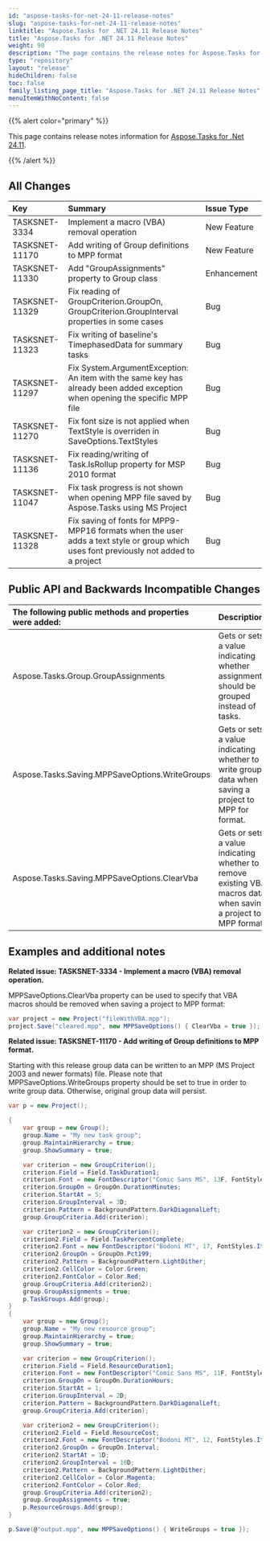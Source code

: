 ```yaml
---
id: "aspose-tasks-for-net-24-11-release-notes"
slug: "aspose-tasks-for-net-24-11-release-notes"
linktitle: "Aspose.Tasks for .NET 24.11 Release Notes"
title: "Aspose.Tasks for .NET 24.11 Release Notes"
weight: 90
description: "The page contains the release notes for Aspose.Tasks for .NET 24.11."
type: "repository"
layout: "release"
hideChildren: false
toc: false
family_listing_page_title: "Aspose.Tasks for .NET 24.11 Release Notes"
menuItemWithNoContent: false
---
```


{{% alert color="primary" %}} 

This page contains release notes information for [Aspose.Tasks for .Net 24.11](https://releases.aspose.com/tasks/net/new-releases/aspose.tasks-for-.net-24.11/).

{{% /alert %}}

## **All Changes**

|**Key**|**Summary**|**Issue Type**|
| :- | :- | :- |
| TASKSNET-3334 | Implement a macro (VBA) removal operation | New Feature |
| TASKSNET-11170 | Add writing of Group definitions to MPP format | New Feature |
| TASKSNET-11330 | Add "GroupAssignments" property to Group class | Enhancement |
| TASKSNET-11329 | Fix reading of GroupCriterion.GroupOn, GroupCriterion.GroupInterval properties in some cases | Bug |
| TASKSNET-11323 | Fix writing of baseline's TimephasedData for summary tasks | Bug |
| TASKSNET-11297 | Fix System.ArgumentException: An item with the same key has already been added exception when opening the specific MPP file | Bug |
| TASKSNET-11270 | Fix font size is not applied when TextStyle is overriden in SaveOptions.TextStyles  | Bug |
| TASKSNET-11136 | Fix reading/writing of Task.IsRollup property for MSP 2010 format | Bug |
| TASKSNET-11047 | Fix task progress is not shown when opening MPP file saved by Aspose.Tasks using MS Project | Bug |
| TASKSNET-11328 | Fix saving of fonts for MPP9-MPP16 formats when the user adds a text style or group which uses font previously not added to a project | Bug |

## **Public API and Backwards Incompatible Changes**

|**The following public methods and properties were added:**|**Description**|
| :- | :- |
| Aspose.Tasks.Group.GroupAssignments | Gets or sets a value indicating whether assignments should be grouped instead of tasks. |
| Aspose.Tasks.Saving.MPPSaveOptions.WriteGroups | Gets or sets a value indicating whether to write groups data when saving a project to MPP for format. |
| Aspose.Tasks.Saving.MPPSaveOptions.ClearVba | Gets or sets a value indicating whether to remove existing VBA macros data when saving a project to MPP format. |

## **Examples and additional notes**

**Related issue: TASKSNET-3334 - Implement a macro (VBA) removal operation.**

MPPSaveOptions.ClearVba property can be used to specify that VBA macros should be removed when saving a project to MPP format:

```cs
var project = new Project("fileWithVBA.mpp");
project.Save("cleared.mpp", new MPPSaveOptions() { ClearVba = true });


```

**Related issue: TASKSNET-11170 - Add writing of Group definitions to MPP format.**

Starting with this release group data can be written to an MPP (MS Project 2003 and newer formats) file. Please note that MPPSaveOptions.WriteGroups property should be set to true in order to write group data.
Otherwise, original group data will persist.


```cs
var p = new Project();

{
    var group = new Group();
    group.Name = "My new task group";
    group.MaintainHierarchy = true;
    group.ShowSummary = true;

    var criterion = new GroupCriterion();
    criterion.Field = Field.TaskDuration1;
    criterion.Font = new FontDescriptor("Comic Sans MS", 13F, FontStyles.Italic);
    criterion.GroupOn = GroupOn.DurationMinutes;
    criterion.StartAt = 5;
    criterion.GroupInterval = 3D;
    criterion.Pattern = BackgroundPattern.DarkDiagonalLeft;
    group.GroupCriteria.Add(criterion);

    var criterion2 = new GroupCriterion();
    criterion2.Field = Field.TaskPercentComplete;
    criterion2.Font = new FontDescriptor("Bodoni MT", 17, FontStyles.Italic | FontStyles.Bold);
    criterion2.GroupOn = GroupOn.Pct199;
    criterion2.Pattern = BackgroundPattern.LightDither;
    criterion2.CellColor = Color.Green;
    criterion2.FontColor = Color.Red;
    group.GroupCriteria.Add(criterion2);
    group.GroupAssignments = true;
    p.TaskGroups.Add(group);
}
{
    var group = new Group();
    group.Name = "My new resource group";
    group.MaintainHierarchy = true;
    group.ShowSummary = true;

    var criterion = new GroupCriterion();
    criterion.Field = Field.ResourceDuration1;
    criterion.Font = new FontDescriptor("Comic Sans MS", 11F, FontStyles.Bold);
    criterion.GroupOn = GroupOn.DurationHours;
    criterion.StartAt = 1;
    criterion.GroupInterval = 2D;
    criterion.Pattern = BackgroundPattern.DarkDiagonalLeft;
    group.GroupCriteria.Add(criterion);

    var criterion2 = new GroupCriterion();
    criterion2.Field = Field.ResourceCost;
    criterion2.Font = new FontDescriptor("Bodoni MT", 12, FontStyles.Italic | FontStyles.Bold);
    criterion2.GroupOn = GroupOn.Interval;
    criterion2.StartAt = 1D;
    criterion2.GroupInterval = 10D;
    criterion2.Pattern = BackgroundPattern.LightDither;
    criterion2.CellColor = Color.Magenta;
    criterion2.FontColor = Color.Red;
    group.GroupCriteria.Add(criterion2);
    group.GroupAssignments = true;
    p.ResourceGroups.Add(group);
}

p.Save(@"output.mpp", new MPPSaveOptions() { WriteGroups = true });
```